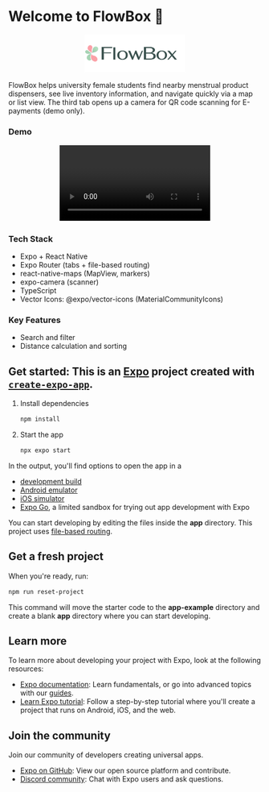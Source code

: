# Welcome to FlowBox 👋

<p align="center">
  <img src="assets/images/FlowBox-logo.png" alt="FlowBox logo" width="200" />
</p>

FlowBox helps university female students find nearby menstrual product dispensers, see live inventory information, and navigate quickly via a map or list view. The third tab opens up a camera for QR code scanning for E-payments (demo only).

### Demo
<p align = "center">
   <video src = https://github.com/user-attachments/assets/d2cc8f47-d1c8-453f-9162-065f2f49162d >
<p>

### Tech Stack
- Expo + React Native
- Expo Router (tabs + file-based routing)
- react-native-maps (MapView, markers)
- expo-camera (scanner)
- TypeScript
- Vector Icons: @expo/vector-icons (MaterialCommunityIcons)

### Key Features
- Search and filter
- Distance calculation and sorting


## Get started: This is an [Expo](https://expo.dev) project created with [`create-expo-app`](https://www.npmjs.com/package/create-expo-app).

1. Install dependencies

   ```bash
   npm install
   ```

2. Start the app

   ```bash
   npx expo start
   ```

In the output, you'll find options to open the app in a

- [development build](https://docs.expo.dev/develop/development-builds/introduction/)
- [Android emulator](https://docs.expo.dev/workflow/android-studio-emulator/)
- [iOS simulator](https://docs.expo.dev/workflow/ios-simulator/)
- [Expo Go](https://expo.dev/go), a limited sandbox for trying out app development with Expo

You can start developing by editing the files inside the **app** directory. This project uses [file-based routing](https://docs.expo.dev/router/introduction).

## Get a fresh project

When you're ready, run:

```bash
npm run reset-project
```

This command will move the starter code to the **app-example** directory and create a blank **app** directory where you can start developing.

## Learn more

To learn more about developing your project with Expo, look at the following resources:

- [Expo documentation](https://docs.expo.dev/): Learn fundamentals, or go into advanced topics with our [guides](https://docs.expo.dev/guides).
- [Learn Expo tutorial](https://docs.expo.dev/tutorial/introduction/): Follow a step-by-step tutorial where you'll create a project that runs on Android, iOS, and the web.

## Join the community

Join our community of developers creating universal apps.

- [Expo on GitHub](https://github.com/expo/expo): View our open source platform and contribute.
- [Discord community](https://chat.expo.dev): Chat with Expo users and ask questions.
